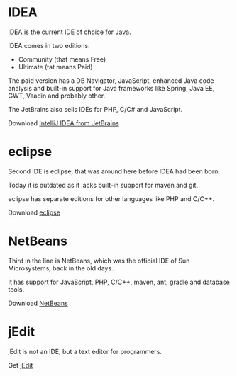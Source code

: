 # IDEA

IDEA is the current IDE of choice for Java.

IDEA comes in two editions:
* Community (that means Free)
* Ultimate (tat means Paid)

The paid version has a DB Navigator, JavaScript, enhanced Java code analysis
and built-in support for Java frameworks like Spring, Java EE, GWT, Vaadin and probably other.

The JetBrains also sells IDEs for PHP, C/C# and JavaScript.

Download [IntelliJ IDEA from JetBrains](https://www.jetbrains.com/idea/download/)

# eclipse

Second IDE is eclipse, that was around here before IDEA had been born.

Today it is outdated as it lacks built-in support for maven and git.

eclipse has separate editions for other languages like PHP and C/C++.

Download [eclipse](https://www.eclipse.org/downloads/)

# NetBeans

Third in the line is NetBeans, which was the official IDE of Sun Microsystems, back in the old days...

It has support for JavaScript, PHP, C/C++,
maven, ant, gradle and database tools.

Download [NetBeans](https://netbeans.org/downloads/)

# jEdit

jEdit is not an IDE, but a text editor for programmers.

Get [jEdit](http://www.jedit.org/)